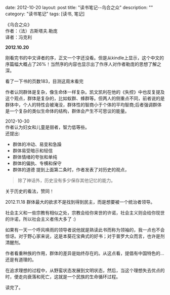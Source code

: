 date: 2012-10-20
layout: post
title: "读书笔记--乌合之众"
description: ""
category: "读书笔记"
tags: [读书, 笔记]

《乌合之众》  
作者：（法）古斯塔夫.勒庞  
译者：冯克利  


**2012.10.20**
 
刚看完书的中文译者的序，正文一个字还没看。但是从kindle上显示，这个中文的序篇幅大概占了26%！当然序的内容也显示出了作序人对作者勒庞的思想了解之深。

看了一下书的页数183，目测这周末看完

作者认同群体是复杂，像生命体一样复杂。凯文凯利在他的《失控》中也反复提及这个观点，群体是复杂的，比如蚁群、蜂群等。但两人的侧重点不同，前者说的是群体中，个人的特性会被淹没，群体性的智商小于个体的平均智商;后者强调群体是一个复杂的类似生命体的结构，群体会产生不可思议的能量。

2012-10-30  
作者认为妇女和儿童是弱者，智力低等些。  
还提出:

* 群体的冲动、易变和急躁
* 群体易受暗示和轻信
* 群体情绪的夸张和单纯
* 群体的偏执、专横和保守
* 群体的道德
提到上面第二条时，作者发表了对历史的观点，
>除了神话外，历史没有多少保存其他记忆的能力。

关于历史的看法，赞同！

2012.11.18
群体最大的欲求不是找到得到民主，而是想要被一个统治者领导。

社会主义和一些宗教有相似之处，宗教会给你来世的许诺，社会主义则会给你现世的许诺，所以社会主义者伟大多了 :)

如果有一天一个呼风唤雨的领导者说他就是熟读此书而称为领袖的，我一点也不会惊讶。对于野心家来说，这是本葵花宝典式的好书；对于普罗大众而言，也许是剂清醒剂。

作者看重种族的作用，群体的差异是始终存在的。从这点看，提倡有中国特色的...还是有道理的。

在追求理想的过程中，从野蛮状态发展到文明状态，然后，当这个理想失去优点的时，便走向衰落和死亡，这就是一个民族的生命循环过程。

读完了。
